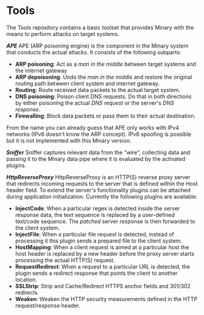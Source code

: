 # Tools

The Tools repository contains a basic toolset that provides Minary with the means to perform attacks on target systems.

***APE***
APE (ARP poisoning engine) is the component in the Minary system that conducts the actual attacks.
It consists of the following subparts:
  * **ARP poisoning**: Act as a _man in the middle_ between target systems and the internet gateway 
  * **ARP depoisoning**: Undo the _man in the middle_ and restore the original routing path between client system and internet gateway. 
  * **Routing**: Route received data packets to the actual target system.
  * **DNS poisoning**: Poison client DNS requests. Do that in both directions by either poisoning the actual _DNS request_ or the server's _DNS response_.
  * **Firewalling**: Block data packets or pass them to their actual destination. 
  
From the name you can already guess that APE only works with IPv4 networks (IPv6 doesn't know the ARP concept). IPv6 spoofing is possible but it is not implemented with this Minary version.

***Sniffer***
Sniffer captures relevant data from the "wire", collecting data and passing it to the Minary data pipe where it is evaluated by the activated plugins.

***HttpReverseProxy***
HttpReverseProxy is an HTTP(S) reverse proxy server that redirects incoming requests to the server that is defined within the Host header field.
To extend the server's functionality plugins can be attached during application initialization. Currently the following plugins are available:

  * **InjectCode**: When a particular regex is detected inside the server response data, the text sequence is replaced by a user-defined text/code sequence. The _patched_ server response is then forwarded to the client system.
  * **InjectFile**: When a particular file request is detected, instead of processing it this plugin sends a prepared file to the client system.
  * **HostMapping**: When a client request is aimed at a particular host the host header is replaced by a new header before the proxy server starts processing the actual HTTP(S) request.
  * **RequestRedirect**: When a request to a particular URL is detected, the plugin sends a redirect response that points the client to another location.
  * **SSLStrip**: Strip and Cache/Redirect HTTPS anchor fields and 301/302 redirects
  * **Weaken**: Weaken the HTTP security measurements defined in the HTTP request/response header.
